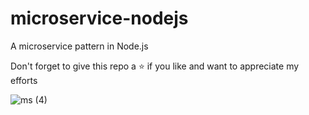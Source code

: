 
# microservice-nodejs
A microservice pattern in Node.js

Don't forget to give this repo a ⭐ if you like and want to appreciate my efforts

![ms (4)](https://user-images.githubusercontent.com/63356649/123547178-937b0c80-d781-11eb-8d8a-c8aa307cff77.png)
